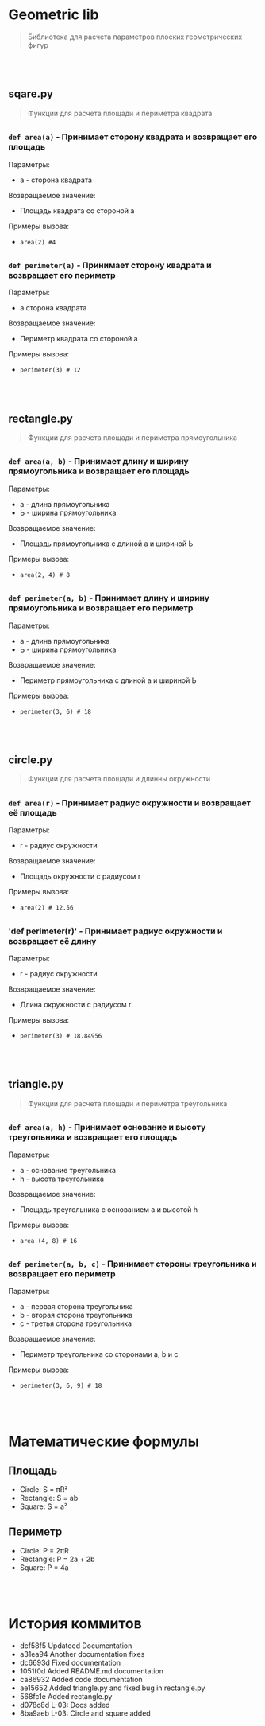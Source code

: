 # Geometric lib
> Библиотека для расчета параметров плоских геометрических фигур


<br/><br/>


## sqare.py
> Функции для расчета площади и периметра квадрата

##  

### `def area(a)` - Принимает сторону квадрата и возвращает его площадь

Параметры:
- а - сторона квадрата

Возвращаемое значение:
- Площадь квадрата со стороной а

Примеры вызова:
- `area(2) #4`

##  

### `def perimeter(a)` - Принимает сторону квадрата и возвращает его периметр

Параметры:
- а сторона квадрата

Возвращаемое значение:
- Периметр квадрата со стороной а

Примеры вызова:
- `perimeter(3) # 12`


<br/><br/>


## rectangle.py
> Функции для расчета площади и периметра прямоугольника

##  

### `def area(a, b)` - Принимает длину и ширину прямоугольника и возвращает его площадь

Параметры:
- а - длина прямоугольника
- Ь - ширина прямоугольника

Возвращаемое значение:
- Площадь прямоугольника с длиной а и шириной Ь

Примеры вызова:
- `area(2, 4) # 8`

##  

### `def perimeter(a, b)` - Принимает длину и ширину прямоугольника и возвращает его периметр

Параметры:
- а - длина прямоугольника
- Ь - ширина прямоугольника

Возвращаемое значение:
- Периметр прямоугольника с длиной а и шириной Ь

Примеры вызова:
- `perimeter(3, 6) # 18`


<br/><br/>


## circle.py
> Функции для расчета площади и длинны окружности

##  

### `def area(r)` - Принимает радиус окружности и возвращает её площадь

Параметры:
- r - радиус окружности

Возвращаемое значение:
- Площадь окружности с радиусом r

Примеры вызова:
- `area(2) # 12.56`

##  

### 'def perimeter(r)' - Принимает радиус окружности и возвращает её длину

Параметры:
- r - радиус окружности

Возвращаемое значение:
- Длина окружности с радиусом r

Примеры вызова:
- `perimeter(3) # 18.84956`


<br/><br/>


## triangle.py
> Функции для расчета площади и периметра треугольника

##  

### `def area(a, h)` - Принимает основание и высоту треугольника и возвращает его площадь

Параметры:
- а - основание треугольника
- h - высота треугольника

Возвращаемое значение:
- Площадь треугольника с основанием а и высотой h

Примеры вызова:
- `area (4, 8) # 16`

##  

### `def perimeter(a, b, c)` - Принимает стороны треугольника и возвращает его периметр

Параметры:
- а - первая сторона треугольника
- b - вторая сторона треугольника
- с - третья сторона треугольника

Возвращаемое значение:
- Периметр треугольника со сторонами а, b и с

Примеры вызова:
- `perimeter(3, 6, 9) # 18`


<br/><br/>


# Математические формулы

## Площадь
- Circle: S = πR²
- Rectangle: S = ab
- Square: S = a²

## Периметр
- Circle: P = 2πR
- Rectangle: P = 2a + 2b
- Square: P = 4a


<br/><br/>


# История коммитов

- dcf58f5 Updateed Documentation
- a31ea94 Another documentation fixes
- dc6693d Fixed documentation
- 1051f0d Added README.md documentation
- ca86932 Added code documentation
- ae15652 Added triangle.py and fixed bug in rectangle.py
- 568fc1e Added rectangle.py
- d078c8d L-03: Docs added
- 8ba9aeb L-03: Circle and square added
